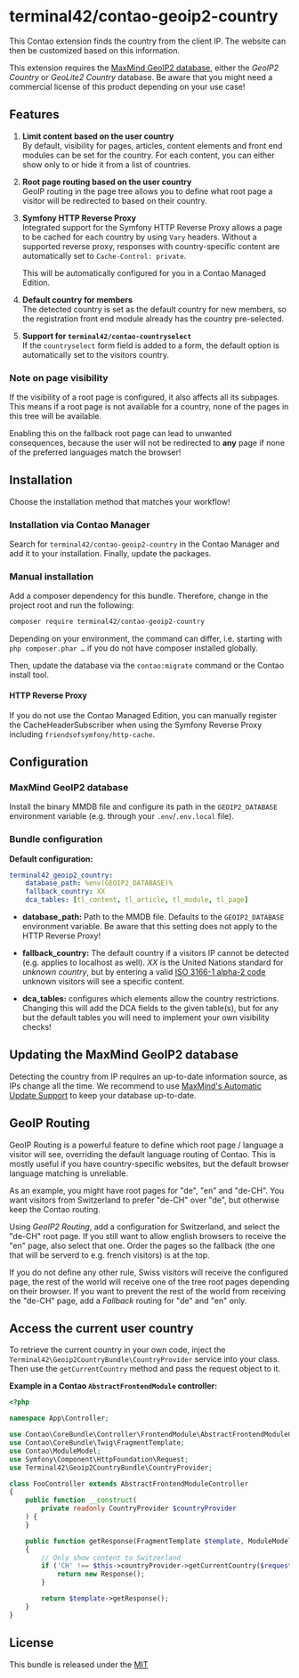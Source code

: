
# terminal42/contao-geoip2-country

This Contao extension finds the country from the client IP.
The website can then be customized based on this information.

This extension requires the [MaxMind GeoIP2 database](https://www.maxmind.com/en/geoip2-databases),
either the _GeoIP2 Country_ or _GeoLite2 Country_ database. Be aware that you might
need a commercial license of this product depending on your use case!


## Features

1. **Limit content based on the user country**<br>
   By default, visibility for pages, articles, content elements and front end modules can be set for the country.
   For each content, you can either show only to or hide it from a list of countries.


2. **Root page routing based on the user country**<br>
   GeoIP routing in the page tree allows you to define what root page a visitor will be redirected
   to based on their country.


3. **Symfony HTTP Reverse Proxy**<br>
   Integrated support for the Symfony HTTP Reverse Proxy allows a page to be cached
   for each country by using `Vary` headers. Without a supported reverse proxy, responses with
   country-specific content are automatically set to `Cache-Control: private`.

   This will be automatically configured for you in a Contao Managed Edition.


4. **Default country for members**<br>
   The detected country is set as the default country for new members, so the registration front end module
   already has the country pre-selected.


5. **Support for `terminal42/contao-countryselect`**<br>
   If the `countryselect` form field is added to a form, the default option is automatically
   set to the visitors country.


### Note on page visibility

If the visibility of a root page is configured, it also affects all its subpages. This means
if a root page is not available for a country, none of the pages in this tree will be available.

Enabling this on the fallback root page can lead to unwanted consequences, because the user will
not be redirected to **any** page if none of the preferred languages match the browser!


## Installation

Choose the installation method that matches your workflow!

### Installation via Contao Manager

Search for `terminal42/contao-geoip2-country` in the Contao Manager and add it to your installation. Finally, update the
packages.

### Manual installation

Add a composer dependency for this bundle. Therefore, change in the project root and run the following:

```bash
composer require terminal42/contao-geoip2-country
```

Depending on your environment, the command can differ, i.e. starting with `php composer.phar …` if you do not have
composer installed globally.

Then, update the database via the `contao:migrate` command or the Contao install tool.

#### HTTP Reverse Proxy

If you do not use the Contao Managed Edition, you can manually register the CacheHeaderSubscriber when using
the Symfony Reverse Proxy including `friendsofsymfony/http-cache`.


## Configuration

### MaxMind GeoIP2 database

Install the binary MMDB file and configure its path in the `GEOIP2_DATABASE` environment variable
(e.g. through your `.env`/`.env.local` file).

### Bundle configuration

**Default configuration:**
```yaml
terminal42_geoip2_country:
    database_path: %env(GEOIP2_DATABASE)%
    fallback_country: XX
    dca_tables: [tl_content, tl_article, tl_module, tl_page]
```

- **database_path:** Path to the MMDB file. Defaults to the `GEOIP2_DATABASE` environment variable.
    Be aware that this setting does not apply to the HTTP Reverse Proxy!

- **fallback_country:** The default country if a visitors IP cannot be detected (e.g. applies to localhost as well).
    _XX_ is the United Nations standard for _unknown country_, but by entering a valid
    [ISO 3166-1 alpha-2 code](https://en.wikipedia.org/wiki/ISO_3166-1_alpha-2) unknown visitors will see a specific content.

- **dca_tables:** configures which elements allow the country restrictions. Changing this will add the DCA fields to the
    given table(s), but for any but the default tables you will need to implement your own visibility checks!


## Updating the MaxMind GeoIP2 database

Detecting the country from IP requires an up-to-date information source, as
IPs change all the time. We recommend to use [MaxMind's Automatic Update Support](https://dev.maxmind.com/geoip/geoipupdate/)
to keep your database up-to-date.


## GeoIP Routing

GeoIP Routing is a powerful feature to define which root page / language a visitor will see,
overriding the default language routing of Contao. This is mostly useful if you have
country-specific websites, but the default browser language matching is unreliable.

As an example, you might have root pages for "de", "en" and "de-CH". You want visitors from Switzerland
to prefer "de-CH" over "de", but otherwise keep the Contao routing.

Using _GeoIP2 Routing_, add a configuration for Switzerland, and select the "de-CH" root page. If you still
want to allow english browsers to receive the "en" page, also select that one. Order the pages so the fallback
(the one that will be serverd to e.g. french visitors) is at the top.

If you do not define any other rule, Swiss visitors will receive the configured page,
the rest of the world will receive one of the tree root pages depending on their browser.
If you want to prevent the rest of the world from receiving the "de-CH" page, add a _Fallback_ routing
for "de" and "en" only.


## Access the current user country

To retrieve the current country in your own code, inject the `Terminal42\Geoip2CountryBundle\CountryProvider` service
into your class. Then use the `getCurrentCountry` method and pass the request object to it.

**Example in a Contao `AbstractFrontendModule` controller:**

```php
<?php

namespace App\Controller;

use Contao\CoreBundle\Controller\FrontendModule\AbstractFrontendModuleController;
use Contao\CoreBundle\Twig\FragmentTemplate;
use Contao\ModuleModel;
use Symfony\Component\HttpFoundation\Request;
use Terminal42\Geoip2CountryBundle\CountryProvider;

class FooController extends AbstractFrontendModuleController
{
    public function __construct(
        private readonly CountryProvider $countryProvider
    ) {
    }

    public function getResponse(FragmentTemplate $template, ModuleModel $model, Request $request): Response
    {
        // Only show content to Switzerland
        if ('CH' !== $this->countryProvider->getCurrentCountry($request)) {
            return new Response();
        }

        return $template->getResponse();
    }
}
```


## License

This bundle is released under the [MIT](LICENSE)
